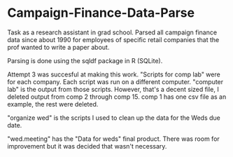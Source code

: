 Campaign-Finance-Data-Parse
===========================
Task as a research assistant in grad school. Parsed all campaign finance data since about 1990 for employees of specific 
retail companies that the prof wanted to write a paper about.

Parsing is done using the sqldf package in R (SQLite). 

Attempt 3 was succesful at making this work. "Scripts for comp lab" were for each company. Each script was run on a 
different computer. "computer lab" is the output from those scripts. However, that's a decent sized file, I deleted 
output from comp 2 through comp 15. comp 1 has one csv file as an example, the rest were deleted. 

"organize wed" is the scripts I used to clean up the data for the Weds due date. 

"wed.meeting" has the "Data for weds" final product. There was room for improvement but it was decided that wasn't 
necessary. 
